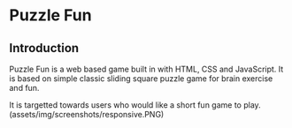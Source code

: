 # Puzzle Fun

## Introduction
Puzzle Fun is a web based game built in with HTML, CSS and JavaScript. It is based on simple classic sliding square puzzle game for brain exercise and fun.

It is targetted towards users who would like a short fun game to play.  
(assets/img/screenshots/responsive.PNG)


